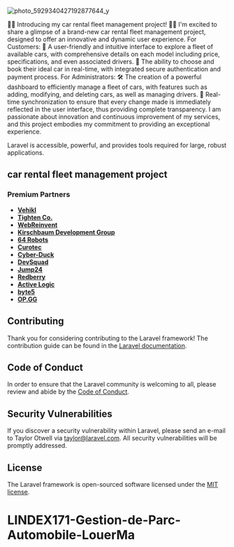 ![photo_5929340427192877644_y](https://github.com/user-attachments/assets/44d470a8-7704-473a-8bfd-e950f0d128b4)



🚗💼 Introducing my car rental fleet management project! 💼🚗
I'm excited to share a glimpse of a brand-new car rental fleet management project, designed to offer an innovative and dynamic user experience.
For Customers:
🎨 A user-friendly and intuitive interface to explore a fleet of available cars, with comprehensive details on each model including price, specifications, and even associated drivers.
🚙 The ability to choose and book their ideal car in real-time, with integrated secure authentication and payment process.
For Administrators:
🛠️ The creation of a powerful dashboard to efficiently manage a fleet of cars, with features such as adding, modifying, and deleting cars, as well as managing drivers.
🔄 Real-time synchronization to ensure that every change made is immediately reflected in the user interface, thus providing complete transparency.
I am passionate about innovation and continuous improvement of my services, and this project embodies my commitment to providing an exceptional experience.



Laravel is accessible, powerful, and provides tools required for large, robust applications.

## car rental fleet management project




### Premium Partners

- **[Vehikl](https://vehikl.com/)**
- **[Tighten Co.](https://tighten.co)**
- **[WebReinvent](https://webreinvent.com/)**
- **[Kirschbaum Development Group](https://kirschbaumdevelopment.com)**
- **[64 Robots](https://64robots.com)**
- **[Curotec](https://www.curotec.com/services/technologies/laravel/)**
- **[Cyber-Duck](https://cyber-duck.co.uk)**
- **[DevSquad](https://devsquad.com/hire-laravel-developers)**
- **[Jump24](https://jump24.co.uk)**
- **[Redberry](https://redberry.international/laravel/)**
- **[Active Logic](https://activelogic.com)**
- **[byte5](https://byte5.de)**
- **[OP.GG](https://op.gg)**

## Contributing

Thank you for considering contributing to the Laravel framework! The contribution guide can be found in the [Laravel documentation](https://laravel.com/docs/contributions).

## Code of Conduct

In order to ensure that the Laravel community is welcoming to all, please review and abide by the [Code of Conduct](https://laravel.com/docs/contributions#code-of-conduct).

## Security Vulnerabilities

If you discover a security vulnerability within Laravel, please send an e-mail to Taylor Otwell via [taylor@laravel.com](mailto:taylor@laravel.com). All security vulnerabilities will be promptly addressed.

## License

The Laravel framework is open-sourced software licensed under the [MIT license](https://opensource.org/licenses/MIT).
# LINDEX171-Gestion-de-Parc-Automobile-LouerMa
